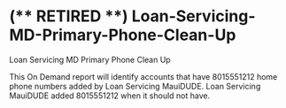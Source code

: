 # (** RETIRED **) Loan-Servicing-MD-Primary-Phone-Clean-Up
Loan Servicing MD Primary Phone Clean Up

This On Demand report will identify accounts that have 8015551212 home phone numbers added by Loan Servicing MauiDUDE. Loan Servicing MauiDUDE added 8015551212 when it should not have.
